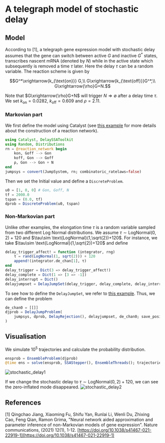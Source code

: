 # A telegraph model of stochastic delay

## Model

According to [1], a telegraph gene expression model with stochastic delay assumes that the gene can switch between active $G$ and inactive $G^*$ states, transcribes nascent mRNA (denoted by $N$) while in the active state which subsequently is removed a time $\tau$ later. Here the delay $\tau$ can be a random variable. The reaction scheme is given by

```math
G^*\xrightarrow{k_{\text{on}}} G,\\
G\xrightarrow{k_{\text{off}}}G^*,\\
G\xrightarrow{\rho}G+N.
```

Note that $G\xrightarrow{\rho}G+N$ will trigger $N\Rightarrow \emptyset$ after a delay time $\tau$. We set $k_{\text{on}}=0.0282$, $k_{\text{off}}=0.609$ and $\rho=2.11$.

### Markovian part

We first define the model using Catalyst (see [this example](tutorials.md) for more details about the construction of a reaction network).

```julia
using Catalyst, DelaySSAToolkit
using Random, Distributions
rn = @reaction_network begin
    kon, Goff --> Gon
    koff, Gon --> Goff
    ρ, Gon --> Gon + N
end
jumpsys = convert(JumpSystem, rn; combinatoric_ratelaws=false)
```

Then we set the Initial value and define a `DiscreteProblem`.

```julia
u0 = [1, 0, 0] # Gon, Goff, N
tf = 2000.0
tspan = (0.0, tf)
dprob = DiscreteProblem(u0, tspan)
```

### Non-Markovian part

Unlike other examples, the elongation time $\tau$ is a random variable sampled from two different Log Normal distributions. We assume $\tau\sim \text{LogNormal}(0,2)+120$ and $\tau\sim \text{LogNormal}(1,\sqrt{2})+120$. For instance, we take $\tau\sim \text{LogNormal}(1,\sqrt{2})+120$ and define

```julia
delay_trigger_affect! = function (integrator, rng)
    τ = rand(LogNormal(1, sqrt(2))) + 120
    append!(integrator.de_chan[1], τ)
end
delay_trigger = Dict(3 => delay_trigger_affect!)
delay_complete = Dict(1 => [3 => -1])
delay_interrupt = Dict()
delayjumpset = DelayJumpSet(delay_trigger, delay_complete, delay_interrupt)
```

To see how to define the `DelayJumpSet`, we refer to [this example](tutorials.md).
Thus, we can define the problem

```julia
de_chan0 = [[]]
djprob = DelayJumpProblem(
    jumpsys, dprob, DelayRejection(), delayjumpset, de_chan0; save_positions=(false, false)
)
```

## Visualisation

We simulate $10^5$ trajectories and calculate the probability distribution.

```julia
ensprob = EnsembleProblem(djprob)
@time ens = solve(ensprob, SSAStepper(), EnsembleThreads(); trajectories=10^5)
```

![stochastic_delay1](../assets/stochastic_delay1.svg)

If we change the stochastic delay to $\tau\sim \text{LogNormal}(0,2)+120$, we can see the zero-inflated mode disappeared.
![stochastic_delay2](../assets/stochastic_delay2.svg)

## References

[1] Qingchao Jiang, Xiaoming Fu, Shifu Yan, Runlai Li, Wenli Du, Zhixing Cao, Feng Qian, Ramon Grima, "Neural network aided approximation and parameter inference of non-Markovian models of gene expression". Nature communications, (2021) 12(1), 1-12. [https://doi.org/10.1038/s41467-021-22919-1](https://doi.org/10.1038/s41467-021-22919-1)
